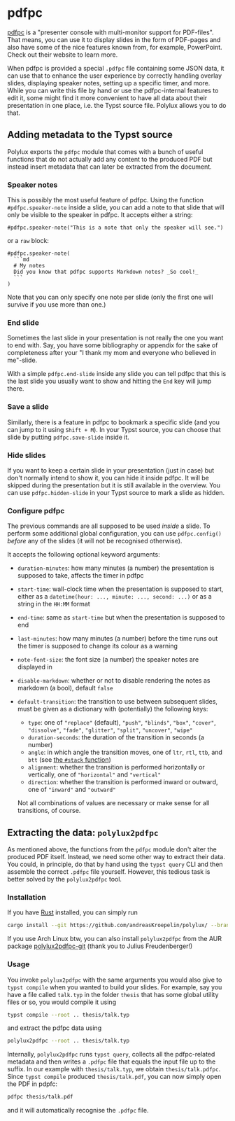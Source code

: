 # pdfpc

[pdfpc](https://pdfpc.github.io/) is a "presenter console with multi-monitor
support for PDF-files".
That means, you can use it to display slides in the form of PDF-pages and also
have some of the nice features known from, for example, PowerPoint.
Check out their website to learn more.

When pdfpc is provided a special `.pdfpc` file containing some JSON data, it can
use that to enhance the user experience by correctly handling overlay slides,
displaying speaker notes, setting up a specific timer, and more.
While you can write this file by hand or use the pdfpc-internal features to edit
it, some might find it more convenient to have all data about their presentation
in one place, i.e. the Typst source file.
Polylux allows you to do that.

## Adding metadata to the Typst source

Polylux exports the `pdfpc` module that comes with a bunch of useful functions
that do not actually add any content to the produced PDF but instead insert
metadata that can later be extracted from the document.

### Speaker notes
This is possibly the most useful feature of pdfpc.
Using the function `#pdfpc.speaker-note` inside a slide, you can add a note to
that slide that will only be visible to the speaker in pdfpc.
It accepts either a string:
```typ
#pdfpc.speaker-note("This is a note that only the speaker will see.")
```
or a `raw` block:
````typ
#pdfpc.speaker-note(
  ```md
  # My notes
  Did you know that pdfpc supports Markdown notes? _So cool!_
  ```
)
````
Note that you can only specify one note per slide (only the first one will
survive if you use more than one.)

### End slide
Sometimes the last slide in your presentation is not really the one you want to
end with.
Say, you have some bibliography or appendix for the sake of completeness after
your "I thank my mom and everyone who believed in me"-slide.

With a simple `pdfpc.end-slide` inside any slide you can tell pdfpc that this is
the last slide you usually want to show and hitting the `End` key will jump there.

### Save a slide
Similarly, there is a feature in pdfpc to bookmark a specific slide (and you can
jump to it using `Shift + M`).
In your Typst source, you can choose that slide by putting `pdfpc.save-slide`
inside it.

### Hide slides
If you want to keep a certain slide in your presentation (just in case) but don't
normally intend to show it, you can hide it inside pdfpc.
It will be skipped during the presentation but it is still available in the
overview.
You can use `pdfpc.hidden-slide` in your Typst source to mark a slide as hidden.

### Configure pdfpc
The previous commands are all supposed to be used _inside_ a slide.
To perform some additional global configuration, you can use `pdfpc.config()`
_before_ any of the slides (it will not be recognised otherwise).

It accepts the following optional keyword arguments:

- `duration-minutes`: how many minutes (a number) the presentation is supposed
  to take, affects the timer in pdfpc
- `start-time`: wall-clock time when the presentation is supposed to start, either
  as a `datetime(hour: ..., minute: ..., second: ...)` or as a string in the
  `HH:MM` format
- `end-time`: same as `start-time` but when the presentation is supposed to end
- `last-minutes`: how many minutes (a number) before the time runs out the timer
  is supposed to change its colour as a warning
- `note-font-size`: the font size (a number) the speaker notes are displayed in
- `disable-markdown`: whether or not to disable rendering the notes as markdown
  (a bool), default `false`
- `default-transition`: the transition to use between subsequent slides, must be
  given as a dictionary with (potentially) the following keys:
    - `type`: one of `"replace"` (default), `"push"`, `"blinds"`, `"box"`,
      `"cover"`, `"dissolve"`, `"fade"`, `"glitter"`, `"split"`, `"uncover"`,
      `"wipe"`
    - `duration-seconds`: the duration of the transition in seconds (a number)
    - `angle`: in which angle the transition moves, one of `ltr`, `rtl`, `ttb`,
      and `btt` (see [the `#stack` function](https://typst.app/docs/reference/layout/stack/#parameters-dir))
    - `alignment`: whether the transition is performed horizontally or vertically,
      one of `"horizontal"` and `"vertical"`
    - `direction`: whether the transition is performed inward or outward, one of
      `"inward"` and `"outward"`

  Not all combinations of values are necessary or make sense for all transitions,
  of course.

## Extracting the data:  `polylux2pdfpc`
As mentioned above, the functions from the `pdfpc` module don't alter the produced
PDF itself.
Instead, we need some other way to extract their data.
You could, in principle, do that by hand using the `typst query` CLI and then
assemble the correct `.pdfpc` file yourself.
However, this tedious task is better solved by the `polylux2pdfpc` tool.

### Installation
If you have [Rust](https://www.rust-lang.org/tools/install) installed, you can
simply run
```sh
cargo install --git https://github.com/andreasKroepelin/polylux/ --branch release
```
If you use Arch Linux btw, you can also install `polylux2pdfpc` from the AUR
package [polylux2pdfpc-git](https://aur.archlinux.org/packages/polylux2pdfpc-git)
(thank you to Julius Freudenberger!)

### Usage
You invoke `polylux2pdfpc` with the same arguments you would also give to `typst
compile` when you wanted to build your slides.
For example, say you have a file called `talk.typ` in the folder `thesis` that
has some global utility files or so, you
would compile it using
```sh
typst compile --root .. thesis/talk.typ
```
and extract the pdfpc data using
```sh
polylux2pdfpc --root .. thesis/talk.typ
```

Internally, `polylux2pdfpc` runs `typst query`, collects all the pdfpc-related
metadata and then writes a `.pdfpc` file that equals the input file up to the
suffix.
In our example with `thesis/talk.typ`, we obtain `thesis/talk.pdfpc`.
Since `typst compile` produced `thesis/talk.pdf`, you can now simply open the PDF
in pdpfc:
```sh
pdfpc thesis/talk.pdf
```
and it will automatically recognise the `.pdfpc` file.
